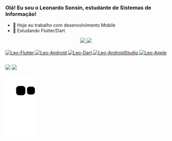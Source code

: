 ### Olá! Eu sou o Leonardo Sonsin, estudante de Sistemas de Informação!

- 🔭 Hoje eu trabalho com desenvolvimento Mobile
- 🌱 Estudando Flutter/Dart

<div align="center">
  <a href="https://github.com/leonardosonsin">
  <img height="180em" src="https://github-readme-stats.vercel.app/api?username=leonardosonsin&show_icons=true&theme=dracula&include_all_commits=true&count_private=true"/>
  <img height="180em" src="https://github-readme-stats.vercel.app/api/top-langs/?username=leonardosonsin&layout=compact&langs_count=7&theme=dracula"/>
</div>

<div style="display: inline_block"><br>
  <img align="center" alt="Leo-Flutter" height="30" width="40" src="https://cdn.jsdelivr.net/gh/devicons/devicon/icons/flutter/flutter-original.svg" />
  <img align="center" alt="Leo-Android" height="30" width="40" src="https://cdn.jsdelivr.net/gh/devicons/devicon/icons/android/android-plain.svg" />
  <img align="center" alt="Leo-Dart" height="30" width="40" src="https://cdn.jsdelivr.net/gh/devicons/devicon/icons/dart/dart-original.svg" />
  <img align="center" alt="Leo-AndroidStudio" height="30" width="40" src="https://cdn.jsdelivr.net/gh/devicons/devicon/icons/androidstudio/androidstudio-original.svg" />
  <img align="center" alt="Leo-Apple" height="30" width="40" src="https://cdn.jsdelivr.net/gh/devicons/devicon/icons/apple/apple-original.svg" />
</div>
  
  ##
 
<div>
  <a href = "mailto:leonardo_tozatosonsin@outlook.com"><img src="https://img.shields.io/badge/Gmail-D14836?style=for-the-badge&logo=gmail&logoColor=white" target="_blank"></a>
  <a href="https://www.linkedin.com/in/leonardo-tozato-sonsin-1b6750207" target="_blank"><img src="https://img.shields.io/badge/-LinkedIn-%230077B5?style=for-the-badge&logo=linkedin&logoColor=white" target="_blank"></a> 
 
  ![Snake animation](https://github.com/rafaballerini/rafaballerini/blob/output/github-contribution-grid-snake.svg)
 
</div>
